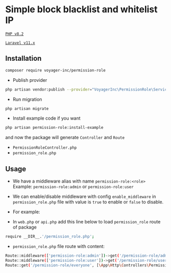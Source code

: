 # Simple block blacklist and whitelist IP

[`PHP v8.2`](https://php.net)

[`Laravel v11.x`](https://github.com/laravel/laravel)

## Installation

```bash
composer require voyager-inc/permission-role
```

- Publish provider
```bash
php artisan vendor:publish --provider="VoyagerInc\PermissionRole\ServiceProvider"
```

- Run migration
```bash
php artisan migrate
```

- Install example code if you want
```bash
php artisan permission-role:install-example
```
and now the package will generate `Controller` and `Route`
- `PermissionRoleController.php`
- `permission_role.php`

## Usage

- We have a middleware alias with name  `permission-role:<role>`
Example: `permission-role:admin` or `permission-role:user`

- We can enable/disable middleware with config `enable_middleware` in `permission_role.php` file with value is `true` to enable or `false` to disable.

- For example:
- In `web.php` or `api.php` add this line below to load `permission_role` route of package
```bash
require __DIR__.'/permission_role.php';
```

- `permission_role.php` file route with content:
```bash
Route::middleware(['permission-role:admin'])->get('/permission-role/admin', [\App\Http\Controllers\PermissionRoleController::class, 'admin']);
Route::middleware(['permission-role:user'])->get('/permission-role/user', [\App\Http\Controllers\PermissionRoleController::class, 'user']);
Route::get('/permission-role/everyone', [\App\Http\Controllers\PermissionRoleController::class, 'everyone']);
```